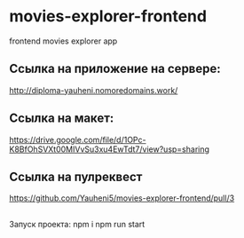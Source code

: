 # movies-explorer-frontend

frontend movies explorer app

## Ссылка на приложение на сервере:

http://diploma-yauheni.nomoredomains.work/

## Ссылка на макет:

https://drive.google.com/file/d/1OPc-K8BfOhSVXt00MIVvSu3xu4EwTdt7/view?usp=sharing

## Ссылка на пулреквест

https://github.com/Yauheni5/movies-explorer-frontend/pull/3

##

Запуск проекта:
npm i
npm run start

